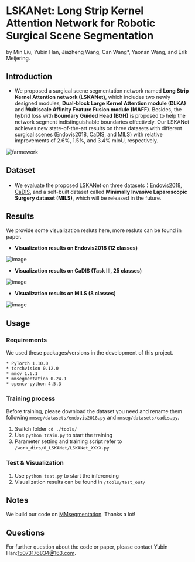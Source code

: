 # LSKANet: Long Strip Kernel Attention Network for Robotic Surgical Scene Segmentation
by Min Liu, Yubin Han, Jiazheng Wang, Can Wang*, Yaonan Wang, and Erik Meijering.
## Introduction
* We proposed a surgical scene segmentation network named **Long Strip Kernel Attention network (LSKANet)**, which includes two newly designed modules, **Dual-block Large Kernel Attention module (DLKA)** and **Multiscale Affinity Feature Fusion module (MAFF)**. Besides, the hybrid loss with **Boundary Guided Head (BGH)** is proposed to help the network segment indistinguishable boundaries effectively. Our LSKANet achieves new state-of-the-art results on three datasets with different surgical scenes (Endovis2018, CaDIS, and MILS) with relative improvements of 2.6%, 1.5%, and 3.4% mIoU, respectively.

![farmework](https://github.com/YubinHan73/LSKANet/assets/71008581/de64f69d-df2e-457b-8aff-de4e1a501fa0)

## Dataset
* We evaluate the proposed LSKANet on three datasets：[Endovis2018](https://endovissub2018-roboticscenesegmentation.grand-challenge.org/Downloads/), [CaDIS](https://ieee-dataport.org/open-access/cataracts), and a self-built dataset called **Minimally Invasive Laparoscopic Surgery dataset (MILS)**, which will be released in the future.

## Results
We provide some visualization resluts here, more resluts can be found in paper.
* **Visualization results on Endovis2018 (12 classes)**

![image](https://github.com/YubinHan73/LSKANet/assets/71008581/8a534745-38b9-4dd6-a51b-3c52c03d9829)

* **Visualization results on CaDIS (Task Ⅲ, 25 classes)**

![image](https://github.com/YubinHan73/LSKANet/assets/71008581/a64e29fb-455d-481b-a3f7-20295c159cc4)

* **Visualization results on MILS (8 classes)**

![image](https://github.com/YubinHan73/LSKANet/assets/71008581/7cb49452-d8f6-4a2f-a462-06b00080252a)

## Usage
### Requirements
We used these packages/versions in the development of this project.
```
* PyTorch 1.10.0
* torchvision 0.12.0
* mmcv 1.6.1
* mmsegmentation 0.24.1
* opencv-python 4.5.3
```
### Training process
Before training, please download the dataset you need and rename them following `mmseg/datasets/endovis2018.py` and `mmseg/datasets/cadis.py`.
1. Switch folder `cd ./tools/`
2. Use `python train.py` to start the training
3. Parameter setting and training script refer to `/work_dirs/0_LSKANet/LSKANet_XXXX.py`

### Test & Visualization
1. Use `python test.py` to start the inferencing
2. Visualization results can be found in `/tools/test_out/`

## Notes
We build our code on [MMsegmentation](https://github.com/open-mmlab/mmsegmentation). Thanks a lot!

## Questions
For further question about the code or paper, please contact Yubin Han:15073176834@163.com.
